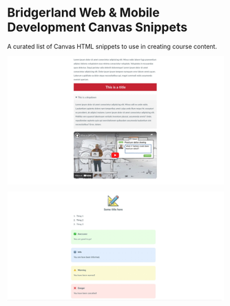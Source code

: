 # Bridgerland Web & Mobile Development Canvas Snippets

A curated list of Canvas HTML snippets to use in creating course content.

![Some of the components](public/images/components_1.jpg?raw=true)

![Some more of the components](public/images/components_2.jpg?raw=true)
